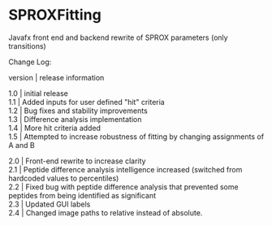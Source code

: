 # SPROXFitting
Javafx front end and backend rewrite of SPROX parameters (only transitions)






Change Log:

version  | release information  

1.0  | initial release  
1.1  | Added inputs for user defined "hit" criteria  
1.2  | Bug fixes and stability improvements  
1.3  | Difference analysis implementation  
1.4  | More hit criteria added  
1.5  | Attempted to increase robustness of fitting by changing assignments of A and B  
  
2.0  | Front-end rewrite to increase clarity  
2.1  | Peptide difference analysis intelligence increased (switched from hardcoded values to percentiles)  
2.2  | Fixed bug with peptide difference analysis that prevented some peptides from being identified as  significant    
2.3  | Updated GUI labels  
2.4  | Changed image paths to relative instead of absolute. 